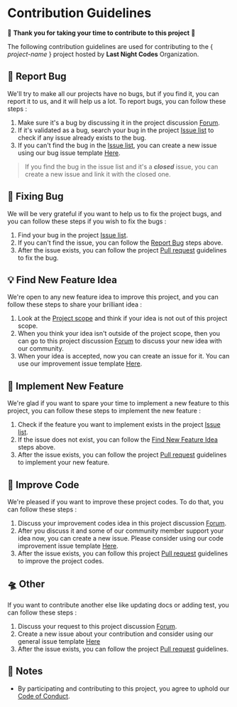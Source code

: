 # Contribution Guidelines
💖 **Thank you for taking your time to contribute to this project** 💖

The following contribution guidelines are used for contributing to the { *project-name* } project hosted by **Last Night Codes** Organization.

## 🐛 Report Bug
We'll try to make all our projects have no bugs, but if you find it, you can report it to us, and it will help us a lot. To report bugs, you can follow these steps :
1. Make sure it's a bug by discussing it in the project discussion [Forum](project-discussion-URL).
2. If it's validated as a bug, search your bug in the project [Issue list](project-issue-URL) to check if any issue already exists to the bug.
3. If you can't find the bug in the [Issue list](project-issue-URL), you can create a new issue using our bug issue template [Here](bug-issue-URL).
> If you find the bug in the issue list and it's a ***closed*** issue, you can create a new issue and link it with the closed one.

## 🔧 Fixing Bug
We will be very grateful if you want to help us to fix the project bugs, and you can follow these steps if you wish to fix the bugs :
1. Find your bug in the project [Issue list](project-issue-URL). 
2. If you can't find the issue, you can follow the [Report Bug](#report-bug) steps above.
3. After the issue exists, you can follow the project [Pull request](pull-guidelines-URL) guidelines to fix the bug.

## 💡 Find New Feature Idea
We're open to any new feature idea to improve this project, and you can follow these steps to share your brilliant idea :
1. Look at the [Project scope](project-scope-URL) and think if your idea is not out of this project scope.
2. When you think your idea isn't outside of the project scope, then you can go to this project discussion [Forum](project-decision-URL) to discuss your new idea with our community.
3. When your idea is accepted, now you can create an issue for it. You can use our improvement issue template [Here](feature-issue-URL).

## 🎉 Implement New Feature
We're glad if you want to spare your time to implement a new feature to this project, you can follow these steps to implement the new feature :
1. Check if the feature you want to implement exists in the project [Issue list](feature-issue-URL).
2. If the issue does not exist, you can follow the [Find New Feature Idea](#find-new-feature-idea) steps above.
3. After the issue exists, you can follow the project [Pull request](pull-guidelines-URL) guidelines to implement your new feature.

## 🚀 Improve Code
We're pleased if you want to improve these project codes. To do that, you can follow these steps :
1. Discuss your improvement codes idea in this project discussion [Forum](project-decision-URL).
2. After you discuss it and some of our community member support your idea now, you can create a new issue. Please consider using our code improvement issue template [Here](code-issue-URL).
3. After the issue exists, you can follow this project [Pull request](pull-guidelines-URL) guidelines to improve the project codes.

## 🛸 Other
If you want to contribute another else like updating docs or adding test, you can follow these steps :
1. Discuss your request to this project discussion [Forum](project-discuss-URL).
2. Create a new issue about your contribution and consider using our general issue template [Here](general-issue-URL)
3. After the issue exists, you can follow the project [Pull request](pull-guidelines-URL) guidelines.

## 📌 Notes
- By participating and contributing to this project, you agree to uphold our [Code of Conduct](code-conduct-URL).